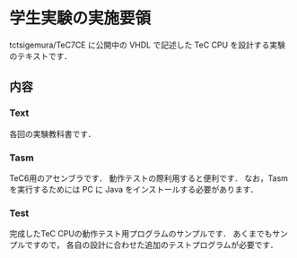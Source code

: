 # 学生実験の実施要領

tctsigemura/TeC7CE に公開中の VHDL で記述した TeC CPU を設計する実験のテキストです．

## 内容
### Text
各回の実験教科書です．
### Tasm
TeC6用のアセンブラです．
動作テストの際利用すると便利です．
なお，Tasm を実行するためには PC に Java をインストールする必要があります．
### Test
完成したTeC CPUの動作テスト用プログラムのサンプルです．
あくまでもサンプルですので，
各自の設計に合わせた追加のテストプログラムが必要です．
